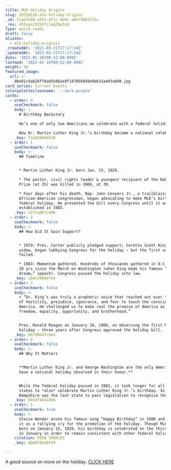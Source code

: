 ```yaml
---
title: MLK Holiday Origins
slug: 20210116-mlk-holiday-origins
_id: 5ca43109-a9f1-4f1c-9e0c-a0e75883572c
_rev: 45Isps23253Yjlaq2Nv5iQ
type: quick_reads
draft: false
aliases:
  - mlk-holiday-origins/
_createdAt: '2021-03-31T17:17:34Z'
_updatedAt: '2021-03-31T17:17:34Z'
date: '2021-01-16T00:52:00.000Z'
lastmod: '2021-01-16T00:52:00.000Z'
weight: 50
featured_image:
  url: >-
    0be01c9a626ff8ad55862e9f1478569d9e9b631a403x600.jpg
card_series: Current Events
colorpaletteclassname: '--dark-purple'
cards:
  - order: 0
    useCheckmark: false
    body: |-
      # Birthday Backstory

      He’s one of only two Americans we celebrate with a federal holiday.

      How Dr. Martin Luther King Jr.’s birthday became a national celebration.
    _key: f3a059b9d458
  - order: 1
    useCheckmark: false
    body: >-
      ## Timeline


      * Martin Luther King Jr. born Jan. 15, 1929.

      * The pastor, civil rights leader & youngest recipient of the Nobel Peace
      Prize (at 35) was killed in 1968, at 39.

      * Four days after his death, Rep. John Conyers Jr., a trailblazing
      African-American congressman, began advocating to make MLK’s birthday a
      federal holiday. He presented the bill every Congress until it was
      established in 1983.
    _key: c27ca0672dd6
  - order: 2
    useCheckmark: false
    body: >-
      ## How Did It Gain Support?


      * 1979: Pres. Carter publicly pledged support; Coretta Scott King, MLK’s
      widow, began lobbying Congress for the holiday – but the first vote
      failed.

      * 1983: Momentum gathered. Hundreds of thousands gathered in D.C. to mark
      20 yrs since the March on Washington (when King made his famous “I have a
      dream…” speech). Congress passed the holiday into law.
    _key: 1b4c2060e7e5
  - order: 3
    useCheckmark: false
    body: >-
      > “Dr. King’s was truly a prophetic voice that reached out over the chasms
      of hostility, prejudice, ignorance, and fear to touch the conscience of
      America. He challenged us to make real the promise of America as a land of
      freedom, equality, opportunity, and brotherhood.”


      Pres. Ronald Reagan on January 18, 1986, on observing the first MLK
      holiday - three years after Congress approved the holiday bill.
    _key: b67d9dd7c9ee
  - order: 4
    useCheckmark: false
    body: >-
      ## Why It Matters


      **Martin Luther King Jr. and George Washington are the only Americans to
      have a national holiday observed in their honor.**


      While the federal holiday passed in 1983, it took longer for all the
      states to *also* celebrate Martin Luther King Jr.’s birthday. In 1999, New
      Hampshire was the last state to pass legislation to recognize the day.
    _key: 6933f48416b6
  - order: 5
    useCheckmark: true
    body: >-
      Stevie Wonder wrote his famous song “Happy Birthday” in 1980 and released
      it as a rallying cry for the promotion of the holiday. Though MLK Jr. was
      born on January 15, 1929, his birthday is celebrated on the third Monday
      in January in order to remain consistent with other federal holidays.
    citation: VIEW SOURCES
    _key: 6be0f6e9bf49

---
```

A good source on more on the holiday: [CLICK HERE](https://kinginstitute.stanford.edu/encyclopedia/king-national-holiday)